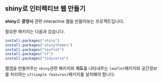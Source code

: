 ## shiny로 인터렉티브 웹 만들기

**shiny**로 **광양시** 관련 interactive 웹을 만들어보는 프로젝트입니다.

필요한 패키지는 다음과 갔습니다.

```R
install.packages("shiny")
install.packages("shinythemes")
install.packages("leaflet")
install.packages("sf")
install.packages("tidyverse")
```

웹앱을 만들어주는 ```shiny```관련 패키지와 **지도**를 나타내주는 ```leaflet```패키지와 공간정보를 처리하는 ```sf(simple features)```패키지를 설치해야 합니다.